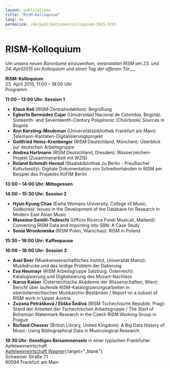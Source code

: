 ```yaml
---
layout: publications
title: "RISM-Kolloquium"
lang: de
permalink: /de/publikationen/colloquium-2015.html
---
```


# RISM-Kolloquium

_Um unsere neuen Büroräume einzuweihen, veranstaltet RISM_ _am 23. und 24. April2015 ein Kolloquium und einen Tag der offenen Tür__._

**RISM-Kolloquium**  
23. April 2015, 11:00 – 18:00 Uhr  
Programm

**11:00 – 13:00 Uhr: Session 1**

- **Klaus Keil** (RISM-Zentralredaktion): Begrüßung
- **Egberto Bermúdez Cujar** (Universidad Nacional de Colombia, Bogotá): Sixteenth- and Seventeenth-Century Polyphonic (Choirbook) Sources in Bogotá
- **Ann Kersting-Meuleman** (Universitätsbibliothek Frankfurt am Main): Telemann-Kantaten-Digitalisierungsprojekt
- **Gottfried Heinz-Kronberger** (RISM Deutschland, München): Überblick zur deutschen Arbeitsgruppe
- **Andrea Hartmann** (RISM Deutschland, Dresden): Wasserzeichen-Projekt (Zusammenarbeit mit WZIS)
- **Roland Schmidt-Hensel** (Staatsbibliothek zu Berlin - Preußischer Kulturbesitz): Digitale Dokumentation von Schreiberhänden in RISM am Beispiel des Projektes KoFIM Berlin

**13:00 – 14:00 Uhr: Mittagessen**

**14:00 – 15:30 Uhr: Session 2**

- **Hyun Kyung Chae** (Ewha Womans University, College of Music, Südkorea): Issues in the Development of the Database for Research in Modern East Asian Music
- **Massimo Gentili-Tedeschi** (Ufficio Ricerca Fondi Musicali, Mailand): Converting RISM Data and Importing into SBN: A Case Study 
- **Sonia Wronkowska** (RISM Polen, Warschau): RISM in Poland

**15:30 – 16:00 Uhr: Kaffeepause**

**16:00 – 18:00 Uhr: Session 3**

- **Axel Beer** (Musikwissenschaftliches Institut, Universität Mainz): Musikdrucke und das leidige Problem der Datierung 
- **Eva Neumayr** (RISM Arbeitsgruppe Salzburg, Österreich): Katalogisierung und Digitalisierung des Mozart-Nachlass
- **Ikarus Kaiser** (Österreichische Akademie der Wissenschaften, Wien): Bericht über laufende RISM-Katalogisierungsarbeiten in oberösterreichischen Musikarchiv-Beständen / Report on a subset of RISM work in Upper Austria
- **Zuzana Petrášková / Eliška Šedivá** (RISM Tschechische Republik, Prag): Stand der Arbeiten der Tschechischen Arbeitsgruppe / The Start of Bohemian Watermark Research in the Czech RISM Working Group in Prague 
- **Richard Chesser** (British Library, United Kingdom): A Big Data History of Music: Using Bibliographical Data in Musicological Research 

**19:30 Uhr: Geselliges Beisammensein** in einer typischen Frankfurter Apfelweinwirtschaft  
[Apfelweinwirtschaft Wagner](http://www.apfelwein-wagner.com/){:target="_blank"}  
Schweizer Straße 71  
60594 Frankfurt am Main